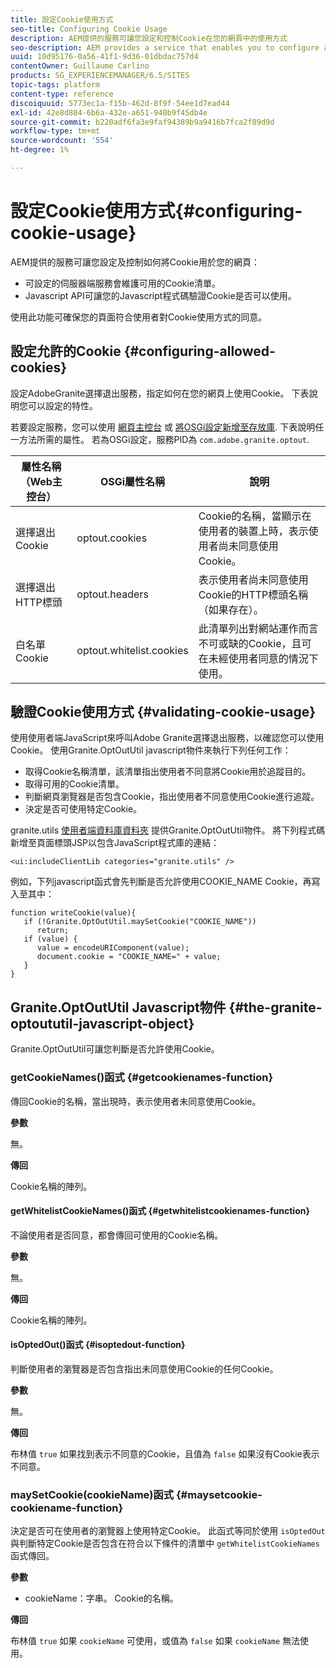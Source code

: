 ```yaml
---
title: 設定Cookie使用方式
seo-title: Configuring Cookie Usage
description: AEM提供的服務可讓您設定和控制Cookie在您的網頁中的使用方式
seo-description: AEM provides a service that enables you to configure and control how cookies are used with your web pages
uuid: 10d95176-0a56-41f1-9d36-01dbdac757d4
contentOwner: Guillaume Carlino
products: SG_EXPERIENCEMANAGER/6.5/SITES
topic-tags: platform
content-type: reference
discoiquuid: 5773ec1a-f15b-462d-8f9f-54ee1d7ead44
exl-id: 42e8d804-6b6a-432e-a651-940b9f45db4e
source-git-commit: b220adf6fa3e9faf94389b9a9416b7fca2f89d9d
workflow-type: tm+mt
source-wordcount: '554'
ht-degree: 1%

---
```


# 設定Cookie使用方式{#configuring-cookie-usage}

AEM提供的服務可讓您設定及控制如何將Cookie用於您的網頁：

* 可設定的伺服器端服務會維護可用的Cookie清單。
* Javascript API可讓您的Javascript程式碼驗證Cookie是否可以使用。

使用此功能可確保您的頁面符合使用者對Cookie使用方式的同意。

## 設定允許的Cookie {#configuring-allowed-cookies}

設定AdobeGranite選擇退出服務，指定如何在您的網頁上使用Cookie。 下表說明您可以設定的特性。

若要設定服務，您可以使用 [網頁主控台](/help/sites-deploying/configuring-osgi.md#osgi-configuration-with-the-web-console) 或 [將OSGi設定新增至存放庫](/help/sites-deploying/configuring-osgi.md#adding-a-new-configuration-to-the-repository). 下表說明任一方法所需的屬性。 若為OSGi設定，服務PID為 `com.adobe.granite.optout`.

| 屬性名稱（Web主控台） | OSGi屬性名稱 | 說明 |
|---|---|---|
| 選擇退出Cookie | optout.cookies | Cookie的名稱，當顯示在使用者的裝置上時，表示使用者尚未同意使用Cookie。 |
| 選擇退出HTTP標頭 | optout.headers | 表示使用者尚未同意使用Cookie的HTTP標頭名稱（如果存在）。 |
| 白名單Cookie | optout.whitelist.cookies | 此清單列出對網站運作而言不可或缺的Cookie，且可在未經使用者同意的情況下使用。 |

## 驗證Cookie使用方式 {#validating-cookie-usage}

使用使用者端JavaScript來呼叫Adobe Granite選擇退出服務，以確認您可以使用Cookie。 使用Granite.OptOutUtil javascript物件來執行下列任何工作：

* 取得Cookie名稱清單，該清單指出使用者不同意將Cookie用於追蹤目的。
* 取得可用的Cookie清單。
* 判斷網頁瀏覽器是否包含Cookie，指出使用者不同意使用Cookie進行追蹤。
* 決定是否可使用特定Cookie。

granite.utils [使用者端資料庫資料夾](/help/sites-developing/clientlibs.md#referencing-client-side-libraries) 提供Granite.OptOutUtil物件。 將下列程式碼新增至頁面標頭JSP以包含JavaScript程式庫的連結：

`<ui:includeClientLib categories="granite.utils" />`

例如，下列javascript函式會先判斷是否允許使用COOKIE_NAME Cookie，再寫入至其中：

```
function writeCookie(value){
   if (!Granite.OptOutUtil.maySetCookie("COOKIE_NAME"))
      return;
   if (value) {
      value = encodeURIComponent(value);
      document.cookie = "COOKIE_NAME=" + value;
   }
}
```

## Granite.OptOutUtil Javascript物件 {#the-granite-optoututil-javascript-object}

Granite.OptOutUtil可讓您判斷是否允許使用Cookie。

### getCookieNames()函式 {#getcookienames-function}

傳回Cookie的名稱，當出現時，表示使用者未同意使用Cookie。

**參數**

無。

**傳回**

Cookie名稱的陣列。

#### getWhitelistCookieNames()函式 {#getwhitelistcookienames-function}

不論使用者是否同意，都會傳回可使用的Cookie名稱。

**參數**

無。

**傳回**

Cookie名稱的陣列。

#### isOptedOut()函式 {#isoptedout-function}

判斷使用者的瀏覽器是否包含指出未同意使用Cookie的任何Cookie。

**參數**

無。

**傳回**

布林值 `true` 如果找到表示不同意的Cookie，且值為 `false` 如果沒有Cookie表示不同意。

### maySetCookie(cookieName)函式 {#maysetcookie-cookiename-function}

決定是否可在使用者的瀏覽器上使用特定Cookie。 此函式等同於使用 `isOptedOut` 與判斷特定Cookie是否包含在符合以下條件的清單中 `getWhitelistCookieNames` 函式傳回。

**參數**

* cookieName：字串。 Cookie的名稱。

**傳回**

布林值 `true` 如果 `cookieName` 可使用，或值為 `false` 如果 `cookieName` 無法使用。

